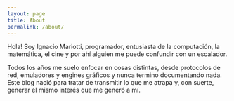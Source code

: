 ```yaml
---
layout: page
title: About
permalink: /about/
---
```


Hola! Soy Ignacio Mariotti, programador, entusiasta de la computación, la matemática, el cine y por ahí alguien me puede confundir con un escalador.

Todos los años me suelo enfocar en cosas distintas, desde protocolos de red, emuladores y engines gráficos y nunca termino documentando nada. Este blog nació para tratar de transmitir lo que me atrapa y, con suerte, generar el mismo interés que me generó a mí.
